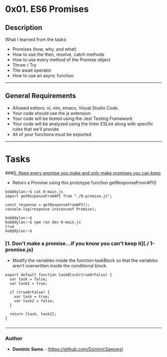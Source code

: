 # 0x01. ES6 Promises

## Description

What I learned from the tasks:

* Promises (how, why, and what)
* How to use the then, resolve, catch methods
* How to use every method of the Promise object
* Throw / Try
* The await operator
* How to use an async function

---

## General Requirements
* Allowed editors: vi, vim, emacs, Visual Studio Code.
* Your code should use the js extension
* Your code will be tested using the Jest Testing Framework
* Your code will be analyzed using the linter ESLint along with specific rules that we’ll provide
* All of your functions must be exported
---

# Tasks

###[0. Keep every promise you make and only make promises you can keep](./0-promise.js)
* Return a Promise using this prototype function getResponseFromAPI()

```
bob@dylan:~$ cat 0-main.js
import getResponseFromAPI from "./0-promise.js";

const response = getResponseFromAPI();
console.log(response instanceof Promise);

bob@dylan:~$ 
bob@dylan:~$ npm run dev 0-main.js 
true
bob@dylan:~$ 
```

### [1. Don't make a promise...if you know you can't keep it](./ 1-promise.js)

* Modify the variables inside the function taskBlock so that the variables aren’t overwritten inside the conditional block.

```
export default function taskBlock(trueOrFalse) {
  var task = false;
  var task2 = true;

  if (trueOrFalse) {
    var task = true;
    var task2 = false;
  }

  return [task, task2];
}
```

### [](./)




---

### Author
* **Dominic Samo** - (https://github.com/DominicSamoes)
